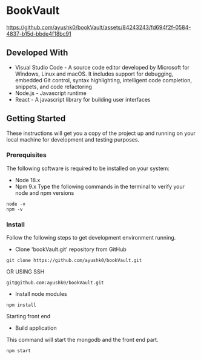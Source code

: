 # BookVault
https://github.com/ayushk0/bookVault/assets/84243243/fd694f2f-0584-4837-b15d-bbde4f18bc91

## Developed With
* Visual Studio Code - A source code editor developed by Microsoft for Windows, Linux and macOS. It includes support for debugging, embedded Git control, syntax highlighting, intelligent code completion, snippets, and code refactoring
* Node.js - Javascript runtime
* React - A javascript library for building user interfaces

## Getting Started
These instructions will get you a copy of the project up and running on your local machine for development and testing purposes.

### Prerequisites
The following software is required to be installed on your system:

* Node 18.x
* Npm 9.x
Type the following commands in the terminal to verify your node and npm versions
```
node -v
npm -v
```
### Install

Follow the following steps to get development environment running.

* Clone 'bookVault.git' repository from GitHub
```
git clone https://github.com/ayushk0/bookVault.git
```
OR USING SSH
```
git@github.com:ayushk0/bookVault.git
```
* Install node modules
```
npm install
```
Starting front end
* Build application

This command will start the mongodb and the front end part.
```
npm start
```
